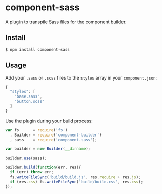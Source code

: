 # component-sass

  A plugin to transpile Sass files for the component builder.

## Install

    $ npm install component-sass

## Usage
  
  Add your `.sass` or `.scss` files to the `styles` array in your `component.json`:

  ```js
  {
    "styles": [
      "base.sass",
      "button.scss"
    ]
  }
  ```

  Use the plugin during your build process:

  ```js
  var fs      = require('fs')
    , Builder = require('component-builder')
    , sass    = require('component-sass');

  var builder = new Builder(__dirname);

  builder.use(sass);

  builder.build(function(err, res){
    if (err) throw err;
    fs.writeFileSync('build/build.js', res.require + res.js);
    if (res.css) fs.writeFileSync('build/build.css', res.css);
  });
  ```
